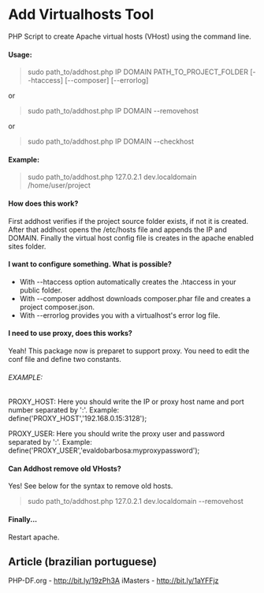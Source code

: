 # Add Virtualhosts Tool

PHP Script to create Apache virtual hosts (VHost) using the command line.

#### Usage:
> sudo path_to/addhost.php IP DOMAIN PATH_TO_PROJECT_FOLDER [--htaccess] [--composer] [--errorlog]

or

> sudo path_to/addhost.php IP DOMAIN --removehost

or

> sudo path_to/addhost.php IP DOMAIN --checkhost

#### Example:
> sudo path_to/addhost.php 127.0.2.1 dev.localdomain /home/user/project

#### How does this work?

First addhost verifies if the project source folder exists, if not it is created. After that addhost
opens the /etc/hosts file and appends the IP and DOMAIN. Finally the virtual host config file is creates in the apache enabled sites folder.

#### I want to configure something. What is possible?

* With --htaccess option automatically creates the .htaccess in your public folder.
* With --composer addhost downloads composer.phar file and creates a project composer.json.
* With --errorlog provides you with a virtualhost's error log file.

#### I need to use proxy, does this works?
Yeah! This package now is preparet to support proxy. You need to edit the conf file and define two constants.

###### EXAMPLE:
PROXY_HOST: Here you should write the IP or proxy host name and port number separated by ':'.
Example: define('PROXY_HOST','192.168.0.15:3128');

PROXY_USER: Here you should write the proxy user and password separated by ':'.
Example: define('PROXY_USER','evaldobarbosa:myproxypassword');

#### Can Addhost remove old VHosts?
Yes! See below for the syntax to remove old hosts.
> sudo path_to/addhost.php 127.0.2.1 dev.localdomain --removehost

#### Finally...

Restart apache.

Article (brazilian portuguese)
---
PHP-DF.org - http://bit.ly/19zPh3A
iMasters - http://bit.ly/1aYFFjz
